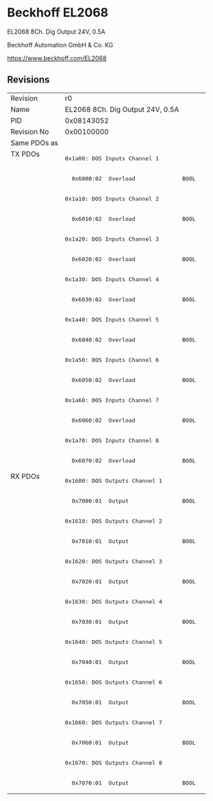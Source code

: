 # Beckhoff EL2068

EL2068 8Ch. Dig Output 24V, 0.5A

Beckhoff Automation GmbH & Co. KG

https://www.beckhoff.com/EL2068

## Revisions
<table>
<tr >
<td>Revision</td>
<td><div class="foo">r0</div></td>
</tr>
<tr >
<td>Name</td>
<td><div class="foo">EL2068 8Ch. Dig Output 24V, 0.5A</div></td>
</tr>
<tr >
<td>PID</td>
<td><div class="foo">0x08143052</div></td>
</tr>
<tr >
<td>Revision No</td>
<td><div class="foo">0x00100000</div></td>
</tr>
<tr >
<td>Same PDOs as</td>
<td><div class="foo"></div></td>
</tr>
<tr class="txpdo pdosection">
<td rowspan=16 valign=top>TX PDOs</td>
<td><pre>0x1a00: DOS Inputs Channel 1</pre></td>
<td></td>
</tr>
<tr class="txpdo">
<td><pre>  0x6000:02  Overload              BOOL</pre></td>
</tr>
<tr class="txpdo pdosection">
<td><pre>0x1a10: DOS Inputs Channel 2</pre></td>
</tr>
<tr class="txpdo">
<td><pre>  0x6010:02  Overload              BOOL</pre></td>
</tr>
<tr class="txpdo pdosection">
<td><pre>0x1a20: DOS Inputs Channel 3</pre></td>
</tr>
<tr class="txpdo">
<td><pre>  0x6020:02  Overload              BOOL</pre></td>
</tr>
<tr class="txpdo pdosection">
<td><pre>0x1a30: DOS Inputs Channel 4</pre></td>
</tr>
<tr class="txpdo">
<td><pre>  0x6030:02  Overload              BOOL</pre></td>
</tr>
<tr class="txpdo pdosection">
<td><pre>0x1a40: DOS Inputs Channel 5</pre></td>
</tr>
<tr class="txpdo">
<td><pre>  0x6040:02  Overload              BOOL</pre></td>
</tr>
<tr class="txpdo pdosection">
<td><pre>0x1a50: DOS Inputs Channel 6</pre></td>
</tr>
<tr class="txpdo">
<td><pre>  0x6050:02  Overload              BOOL</pre></td>
</tr>
<tr class="txpdo pdosection">
<td><pre>0x1a60: DOS Inputs Channel 7</pre></td>
</tr>
<tr class="txpdo">
<td><pre>  0x6060:02  Overload              BOOL</pre></td>
</tr>
<tr class="txpdo pdosection">
<td><pre>0x1a70: DOS Inputs Channel 8</pre></td>
</tr>
<tr class="txpdo">
<td><pre>  0x6070:02  Overload              BOOL</pre></td>
</tr>
<tr class="rxpdo pdosection">
<td rowspan=16 valign=top>RX PDOs</td>
<td><pre>0x1600: DOS Outputs Channel 1</pre></td>
<td></td>
</tr>
<tr class="rxpdo">
<td><pre>  0x7000:01  Output                BOOL</pre></td>
</tr>
<tr class="rxpdo pdosection">
<td><pre>0x1610: DOS Outputs Channel 2</pre></td>
</tr>
<tr class="rxpdo">
<td><pre>  0x7010:01  Output                BOOL</pre></td>
</tr>
<tr class="rxpdo pdosection">
<td><pre>0x1620: DOS Outputs Channel 3</pre></td>
</tr>
<tr class="rxpdo">
<td><pre>  0x7020:01  Output                BOOL</pre></td>
</tr>
<tr class="rxpdo pdosection">
<td><pre>0x1630: DOS Outputs Channel 4</pre></td>
</tr>
<tr class="rxpdo">
<td><pre>  0x7030:01  Output                BOOL</pre></td>
</tr>
<tr class="rxpdo pdosection">
<td><pre>0x1640: DOS Outputs Channel 5</pre></td>
</tr>
<tr class="rxpdo">
<td><pre>  0x7040:01  Output                BOOL</pre></td>
</tr>
<tr class="rxpdo pdosection">
<td><pre>0x1650: DOS Outputs Channel 6</pre></td>
</tr>
<tr class="rxpdo">
<td><pre>  0x7050:01  Output                BOOL</pre></td>
</tr>
<tr class="rxpdo pdosection">
<td><pre>0x1660: DOS Outputs Channel 7</pre></td>
</tr>
<tr class="rxpdo">
<td><pre>  0x7060:01  Output                BOOL</pre></td>
</tr>
<tr class="rxpdo pdosection">
<td><pre>0x1670: DOS Outputs Channel 8</pre></td>
</tr>
<tr class="rxpdo">
<td><pre>  0x7070:01  Output                BOOL</pre></td>
</tr>
</table>
